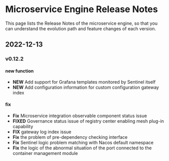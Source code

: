 # Microservice Engine Release Notes

This page lists the Release Notes of the microservice engine, so that you can understand the evolution path and feature changes of each version.



## 2022-12-13

### v0.12.2

#### new function

- **NEW** Add support for Grafana templates monitored by Sentinel itself
- **NEW** Add configuration information for custom configuration gateway index

#### fix

- **Fix** Microservice integration observable component status issue
- **FIXED** Governance status issue of registry center enabling mesh plug-in capability
- **FIX** gateway log index issue
- **Fix** the problem of pre-dependency checking interface
- **Fix** Sentinel logic problem matching with Nacos default namespace
- **Fix** the logic of the abnormal situation of the port connected to the container management module